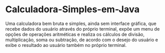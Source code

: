 # Calculadora-Simples-em-Java
Uma calculadora bem bruta e simples, ainda sem interface gráfica, que recebe dados do usuário através do próprio terminal, expõe um menu de opções de operações aritméticas e realiza os cálculos de divisão, multiplicação, soma ou subtração, de acordo com o desejo do usuário e exibe o resultado ao usuário também no próprio terminal.
